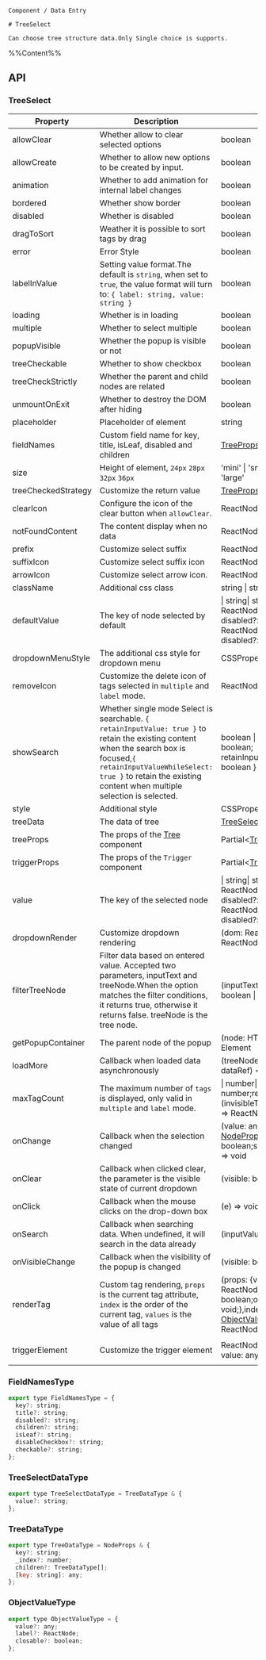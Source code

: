 `````
Component / Data Entry

# TreeSelect

Can choose tree structure data.Only Single choice is supports.
`````

%%Content%%

## API

### TreeSelect

|Property|Description|Type|DefaultValue|Version|
|---|---|---|---|---|
|allowClear|Whether allow to clear selected options|boolean |`-`|-|
|allowCreate|Whether to allow new options to be created by input.|boolean |`-`|2.13.0|
|animation|Whether to add animation for internal label changes|boolean |`true`|2.15.0|
|bordered|Whether show border|boolean |`true`|-|
|disabled|Whether is disabled|boolean |`-`|-|
|dragToSort|Weather it is possible to sort tags by drag|boolean |`-`|2.27.0|
|error|Error Style|boolean |`-`|-|
|labelInValue|Setting value format.The default is `string`, when set to `true`, the value format will turn to: `{ label: string, value: string }`|boolean |`-`|-|
|loading|Whether is in loading|boolean |`-`|-|
|multiple|Whether to select multiple|boolean |`-`|-|
|popupVisible|Whether the popup is visible or not|boolean |`-`|-|
|treeCheckable|Whether to show checkbox|boolean |`-`|-|
|treeCheckStrictly|Whether the parent and child nodes are related|boolean |`-`|-|
|unmountOnExit|Whether to destroy the DOM after hiding|boolean |`-`|-|
|placeholder|Placeholder of element|string |`-`|-|
|fieldNames|Custom field name for key, title, isLeaf, disabled and children|[TreeProps](tree#tree)['fieldNames'] |`DefaultFieldNames`|2.11.0|
|size|Height of element, `24px` `28px` `32px` `36px`|'mini' \| 'small' \| 'default' \| 'large' |`-`|-|
|treeCheckedStrategy|Customize the return value|[TreeProps](tree#tree)['checkedStrategy'] |`all`|-|
|clearIcon|Configure the icon of the clear button when `allowClear`.|ReactNode |`-`|2.26.0|
|notFoundContent|The content display when no data|ReactNode |`-`|-|
|prefix|Customize select suffix|ReactNode |`-`|2.11.0|
|suffixIcon|Customize select suffix icon|ReactNode |`-`|-|
|arrowIcon|Customize select arrow icon.|ReactNode \| null |`-`|-|
|className|Additional css class|string \| string[] |`-`|-|
|defaultValue|The key of node selected by default|\| string\| string[]\| { label: ReactNode; value: string; disabled?: boolean }\| { label: ReactNode; value: string; disabled?: boolean }[] |`-`|-|
|dropdownMenuStyle|The additional css style for dropdown menu|CSSProperties |`-`|2.3.0|
|removeIcon|Customize the delete icon of tags selected in `multiple` and `label` mode.|ReactNode \| null |`-`|-|
|showSearch|Whether single mode Select is searchable. `{ retainInputValue: true }` to retain the existing content when the search box is focused,`{ retainInputValueWhileSelect: true }` to retain the existing content when multiple selection is selected.|boolean \| { retainInputValue?: boolean; retainInputValueWhileSelect?: boolean } |`-`|-|
|style|Additional style|CSSProperties |`-`|-|
|treeData|The data of tree|[TreeSelectDataType](#treeselectdatatype)[] |`-`|-|
|treeProps|The props of the [Tree](/react/components/tree) component|Partial&lt;[TreeProps](tree#tree)&gt; |`-`|-|
|triggerProps|The props of the `Trigger` component|Partial&lt;[TriggerProps](trigger#trigger)&gt; |`-`|-|
|value|The key of the selected node|\| string\| string[]\| { label: ReactNode; value: string; disabled?: boolean }\| { label: ReactNode; value: string; disabled?: boolean }[] |`-`|-|
|dropdownRender|Customize dropdown rendering|(dom: ReactNode) => ReactNode |`-`|2.3.0|
|filterTreeNode|Filter data based on entered value. Accepted two parameters, inputText and treeNode.When the option matches the filter conditions, it returns true, otherwise it returns false. treeNode is the tree node.|(inputText, treeNode: any) => boolean \| void |`-`|-|
|getPopupContainer|The parent node of the popup|(node: HTMLElement) => Element |`-`|-|
|loadMore|Callback when loaded data asynchronously|(treeNode: [NodeProps](tree#treenode), dataRef) => void |`-`|-|
|maxTagCount|The maximum number of `tags` is displayed, only valid in `multiple` and `label` mode.|\| number\| {count: number;render?: (invisibleTagCount: number) => ReactNode;} |`-`|Object type in 2.37.0|
|onChange|Callback when the selection changed|(value: any,extra: {trigger?: [NodeProps](tree#treenode);checked?: boolean;selected?: boolean;}) => void |`-`|`extra` in `2.29.0`|
|onClear|Callback when clicked clear, the parameter is the visible state of current dropdown|(visible: boolean) => void |`-`|-|
|onClick|Callback when the mouse clicks on the drop-down box|(e) => void |`-`|-|
|onSearch|Callback when searching data. When undefined, it will search in the data already|(inputValue: string) => void |`-`|-|
|onVisibleChange|Callback when the visibility of the popup is changed|(visible: boolean) => void |`-`|-|
|renderTag|Custom tag rendering, `props` is the current tag attribute, `index` is the order of the current tag, `values` is the value of all tags|(props: {value: any;label: ReactNode;closable: boolean;onClose: (event) => void;},index: number,values: [ObjectValueType](#objectvaluetype)[]) => ReactNode |`-`|index、values added in 2.15.0|
|triggerElement|Customize the trigger element|ReactNode \| ((params: { value: any }) => ReactNode) |`-`|`() => ReactNode` in 2.31.0|

### FieldNamesType

```js
export type FieldNamesType = {
  key?: string;
  title?: string;
  disabled?: string;
  children?: string;
  isLeaf?: string;
  disableCheckbox?: string;
  checkable?: string;
};
```

### TreeSelectDataType

```js
export type TreeSelectDataType = TreeDataType & {
  value?: string;
};
```

### TreeDataType

```js
export type TreeDataType = NodeProps & {
  key?: string;
  _index?: number;
  children?: TreeDataType[];
  [key: string]: any;
};
```

### ObjectValueType

```js
export type ObjectValueType = {
  value?: any;
  label?: ReactNode;
  closable?: boolean;
};
```
